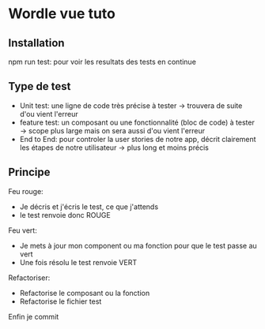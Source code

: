 # Wordle vue tuto

## Installation

npm run test: pour voir les resultats des tests en continue

## Type de test

- Unit test: une ligne de code très précise à tester -> trouvera de suite d'ou vient l'erreur
- feature test: un composant ou une fonctionnalité (bloc de code) à tester -> scope plus large mais on sera aussi d'ou vient l'erreur
- End to End: pour controler la user stories de notre app, décrit clairement les étapes de notre utilisateur -> plus long et moins précis

## Principe

Feu rouge:

- Je décris et j'écris le test, ce que j'attends
- le test renvoie donc ROUGE

Feu vert:

- Je mets à jour mon component ou ma fonction pour que le test passe au vert
- Une fois résolu le test renvoie VERT

Refactoriser:

- Refactorise le composant ou la fonction
- Refactorise le fichier test

Enfin je commit
